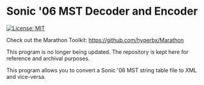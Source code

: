 # Sonic '06 MST Decoder and Encoder

[![License: MIT](https://img.shields.io/badge/License-MIT-yellow.svg)](https://opensource.org/licenses/MIT)

Check out the Marathon Toolkit: https://github.com/hyperbx/Marathon

This program is no longer being updated. The repository is kept here
for reference and archival purposes.

This program allows you to convert a Sonic '06 MST string table
file to XML and vice-versa.
